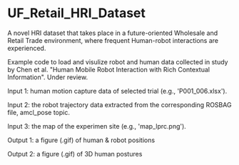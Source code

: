 # UF_Retail_HRI_Dataset
A novel HRI dataset that takes place in a future-oriented Wholesale and Retail Trade environment, where frequent Human-robot interactions are experienced.

Example code to load and visulize robot and human data collected in study by Chen et al. "Human Mobile Robot Interaction with Rich Contextual Information". Under review.

Input 1: human motion capture data of selected trial (e.g., 'P001_006.xlsx').

Input 2: the robot trajectory data extracted from the corresponding ROSBAG file, amcl_pose topic.

Input 3: the map of the experimen site (e.g., 'map_lprc.png').


Output 1: a figure (.gif) of human & robot positions 

Output 2: a figure (.gif) of 3D human postures

